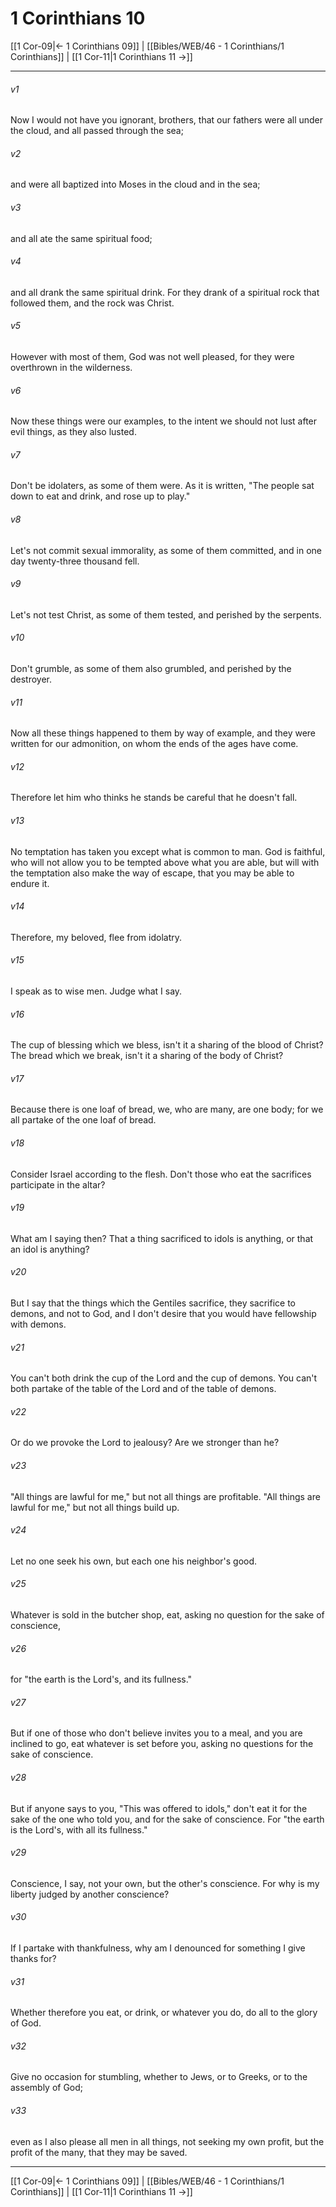 # 1 Corinthians 10

[[1 Cor-09|← 1 Corinthians 09]] | [[Bibles/WEB/46 - 1 Corinthians/1 Corinthians]] | [[1 Cor-11|1 Corinthians 11 →]]
***



###### v1 
Now I would not have you ignorant, brothers, that our fathers were all under the cloud, and all passed through the sea; 

###### v2 
and were all baptized into Moses in the cloud and in the sea; 

###### v3 
and all ate the same spiritual food; 

###### v4 
and all drank the same spiritual drink. For they drank of a spiritual rock that followed them, and the rock was Christ. 

###### v5 
However with most of them, God was not well pleased, for they were overthrown in the wilderness. 

###### v6 
Now these things were our examples, to the intent we should not lust after evil things, as they also lusted. 

###### v7 
Don't be idolaters, as some of them were. As it is written, "The people sat down to eat and drink, and rose up to play." 

###### v8 
Let's not commit sexual immorality, as some of them committed, and in one day twenty-three thousand fell. 

###### v9 
Let's not test Christ, as some of them tested, and perished by the serpents. 

###### v10 
Don't grumble, as some of them also grumbled, and perished by the destroyer. 

###### v11 
Now all these things happened to them by way of example, and they were written for our admonition, on whom the ends of the ages have come. 

###### v12 
Therefore let him who thinks he stands be careful that he doesn't fall. 

###### v13 
No temptation has taken you except what is common to man. God is faithful, who will not allow you to be tempted above what you are able, but will with the temptation also make the way of escape, that you may be able to endure it. 

###### v14 
Therefore, my beloved, flee from idolatry. 

###### v15 
I speak as to wise men. Judge what I say. 

###### v16 
The cup of blessing which we bless, isn't it a sharing of the blood of Christ? The bread which we break, isn't it a sharing of the body of Christ? 

###### v17 
Because there is one loaf of bread, we, who are many, are one body; for we all partake of the one loaf of bread. 

###### v18 
Consider Israel according to the flesh. Don't those who eat the sacrifices participate in the altar? 

###### v19 
What am I saying then? That a thing sacrificed to idols is anything, or that an idol is anything? 

###### v20 
But I say that the things which the Gentiles sacrifice, they sacrifice to demons, and not to God, and I don't desire that you would have fellowship with demons. 

###### v21 
You can't both drink the cup of the Lord and the cup of demons. You can't both partake of the table of the Lord and of the table of demons. 

###### v22 
Or do we provoke the Lord to jealousy? Are we stronger than he? 

###### v23 
"All things are lawful for me," but not all things are profitable. "All things are lawful for me," but not all things build up. 

###### v24 
Let no one seek his own, but each one his neighbor's good. 

###### v25 
Whatever is sold in the butcher shop, eat, asking no question for the sake of conscience, 

###### v26 
for "the earth is the Lord's, and its fullness." 

###### v27 
But if one of those who don't believe invites you to a meal, and you are inclined to go, eat whatever is set before you, asking no questions for the sake of conscience. 

###### v28 
But if anyone says to you, "This was offered to idols," don't eat it for the sake of the one who told you, and for the sake of conscience. For "the earth is the Lord's, with all its fullness." 

###### v29 
Conscience, I say, not your own, but the other's conscience. For why is my liberty judged by another conscience? 

###### v30 
If I partake with thankfulness, why am I denounced for something I give thanks for? 

###### v31 
Whether therefore you eat, or drink, or whatever you do, do all to the glory of God. 

###### v32 
Give no occasion for stumbling, whether to Jews, or to Greeks, or to the assembly of God; 

###### v33 
even as I also please all men in all things, not seeking my own profit, but the profit of the many, that they may be saved.

***
[[1 Cor-09|← 1 Corinthians 09]] | [[Bibles/WEB/46 - 1 Corinthians/1 Corinthians]] | [[1 Cor-11|1 Corinthians 11 →]]
